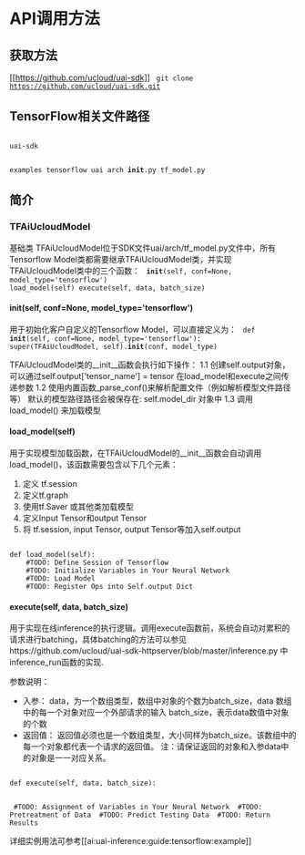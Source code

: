 

# API调用方法
## 获取方法
[[https://github.com/ucloud/uai-sdk]]
<code>
git clone https://github.com/ucloud/uai-sdk.git
</code>

## TensorFlow相关文件路径 
<code>
uai-sdk

  examples
    tensorflow
  uai
    arch
      __init__.py
      tf_model.py
</code>

## 简介 
### TFAiUcloudModel

基础类 TFAiUcloudModel位于SDK文件uai/arch/tf\_model.py文件中，所有Tensorflow Model类都需要继承TFAiUcloudModel类，并实现TFAiUcloudModel类中的三个函数：
<code>
__init__(self, conf=None, model_type='tensorflow')
load_model(self) 
execute(self, data, batch_size)
</code>

#### __init__(self, conf=None, model_type='tensorflow') 
用于初始化客户自定义的Tensorflow Model，可以直接定义为：
<code>
def __init__(self, conf=None, model_type='tensorflow'):
    super(TFAiUcloudModel, self).__init__(conf, model_type)
</code>

TFAiUcloudModel类的\_\_init\_\_函数会执行如下操作：
1.1 创建self.output对象，可以通过self.output['tensor\_name'] = tensor 在load\_model和execute之间传递参数 
1.2 使用内置函数\_parse\_conf()来解析配置文件（例如解析模型文件路径等）
默认的模型路径路径会被保存在: self.model\_dir 对象中 
1.3 调用 load\_model() 来加载模型 

#### load_model(self)
用于实现模型加载函数，在TFAiUcloudModel的\_\_init\_\_函数会自动调用load\_model()，该函数需要包含以下几个元素：

1. 定义 tf.session 
2. 定义tf.graph 
3. 使用tf.Saver 或其他类加载模型 
4. 定义Input Tensor和output Tensor 
5. 将 tf.session, input Tensor, output Tensor等加入self.output 

<code>
def load_model(self):
    #TODO: Define Session of Tensorflow
    #TODO: Initialize Variables in Your Neural Network
    #TODO: Load Model
    #TODO: Register Ops into Self.output Dict
</code>

#### execute(self, data, batch_size)
用于实现在线inference的执行逻辑。调用execute函数前，系统会自动对累积的请求进行batching，具体batching的方法可以参见https://github.com/ucloud/uai-sdk-httpserver/blob/master/inference.py 中inference\_run函数的实现.

参数说明：
  * 入参：
data，为一个数组类型，数组中对象的个数为batch\_size，data 数组中的每一个对象对应一个外部请求的输入 
batch\_size，表示data数值中对象的个数 
  * 返回值：
返回值必须也是一个数组类型，大小同样为batch\_size。该数组中的每一个对象都代表一个请求的返回值。
注：请保证返回的对象和入参data中的对象是一一对应关系。

<code>
def execute(self, data, batch_size):

​    #TODO: Assignment of Variables in Your Neural Network
​    #TODO: Pretreatment of Data
​    #TODO: Predict Testing Data
​    #TODO: Return Results
</code>

详细实例用法可参考[[ai:uai-inference:guide:tensorflow:example]]

